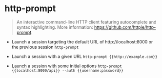 # http-prompt
> An interactive command-line HTTP client featuring autocomplete and syntax highlighting.
> More information: <https://github.com/httpie/http-prompt>.

- Launch a session targeting the default URL of http://localhost:8000 or the previous session
`http-prompt`

- Launch a session with a given URL
`http-prompt {{http://example.com}}`

- Launch a session with some initial options
`http-prompt {{localhost:8000/api}} --auth {{username:password}}`
